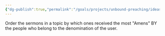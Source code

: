 ```yaml
---
{"dg-publish":true,"permalink":"/goals/projects/unbound-preaching/ideas/ranking-sermons-by-amens-from-denominational-members/","created":"Jul 27, 2020, 8:07 AM","updated":"Apr 12, 2023, 5:04 PM"}
---
```



Order the sermons in a topic by which ones received the most "Amens" BY the people who belong to the denomination of the user.


